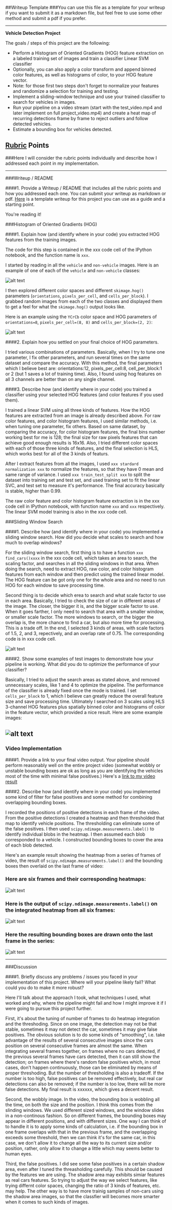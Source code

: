 ##Writeup Template
###You can use this file as a template for your writeup if you want to submit it as a markdown file, but feel free to use some other method and submit a pdf if you prefer.

---

**Vehicle Detection Project**

The goals / steps of this project are the following:

* Perform a Histogram of Oriented Gradients (HOG) feature extraction on a labeled training set of images and train a classifier Linear SVM classifier
* Optionally, you can also apply a color transform and append binned color features, as well as histograms of color, to your HOG feature vector. 
* Note: for those first two steps don't forget to normalize your features and randomize a selection for training and testing.
* Implement a sliding-window technique and use your trained classifier to search for vehicles in images.
* Run your pipeline on a video stream (start with the test_video.mp4 and later implement on full project_video.mp4) and create a heat map of recurring detections frame by frame to reject outliers and follow detected vehicles.
* Estimate a bounding box for vehicles detected.

[//]: # (Image References)
[image1]: ./examples/car_not_car.png
[image2]: ./examples/HOG_example.jpg
[image3]: ./examples/sliding_windows.jpg
[image4]: ./examples/sliding_window.jpg
[image5]: ./examples/bboxes_and_heat.png
[image6]: ./examples/labels_map.png
[image7]: ./examples/output_bboxes.png
[video1]: ./project_video.mp4

## [Rubric](https://review.udacity.com/#!/rubrics/513/view) Points
###Here I will consider the rubric points individually and describe how I addressed each point in my implementation.  

---
###Writeup / README

####1. Provide a Writeup / README that includes all the rubric points and how you addressed each one.  You can submit your writeup as markdown or pdf.  [Here](https://github.com/udacity/CarND-Vehicle-Detection/blob/master/writeup_template.md) is a template writeup for this project you can use as a guide and a starting point.  

You're reading it!

###Histogram of Oriented Gradients (HOG)

####1. Explain how (and identify where in your code) you extracted HOG features from the training images.

The code for this step is contained in the xxx code cell of the IPython notebook, and the function name is `xxx`.  

I started by reading in all the `vehicle` and `non-vehicle` images.  Here is an example of one of each of the `vehicle` and `non-vehicle` classes:

![alt text][image1]

I then explored different color spaces and different `skimage.hog()` parameters (`orientations`, `pixels_per_cell`, and `cells_per_block`).  I grabbed random images from each of the two classes and displayed them to get a feel for what the `skimage.hog()` output looks like.

Here is an example using the `YCrCb` color space and HOG parameters of `orientations=8`, `pixels_per_cell=(8, 8)` and `cells_per_block=(2, 2)`:


![alt text][image2]

####2. Explain how you settled on your final choice of HOG parameters.

I tried various combinations of parameters. Basically, when I try to tune one parameter, I fix other parameters, and run several times on the same dataset and compare the accuracy. With this method, the final parameters which I believe best are: orientations:12, pixels_per_cell:8, cell_per_block:1 or 2 (but 1 saves a lot of training time). Also, I found using hog features on all 3 channels are better than on any single channel.


####3. Describe how (and identify where in your code) you trained a classifier using your selected HOG features (and color features if you used them).

I trained a linear SVM using all three kinds of features. How the HOG features are extracted from an image is already described above. For raw color features, and color histogram features, I used similar methods, i.e. when tuning one parameter, fix others. Based on same dataset, by comparing the accuracy, for color histogram features, the final bins number working best for me is 128; the final size for raw pixels features that can achieve good enough results is 16x16. Also, I tried different color spaces with each of those three kinds of features, and the final selection is HLS, which works best for all of the 3 kinds of featurs.

After I extract features from all the images, I used `xxx stardard normalization xxx` to normalize the features, so that they have 0 mean and same range of variance. I used `xxx train_test_split xxx` to split the dataset into training set and test set, and used training set to fit the linear SVC, and test set to measure it's performance. The final accuracy basically is stable, higher than 0.99.

The raw color feature and color histogram feature extraction is in the xxx code cell in IPython notebook, with function name `xxx` and `xxx` respectively. The linear SVM model training is also in the xxx code cell.

###Sliding Window Search

####1. Describe how (and identify where in your code) you implemented a sliding window search.  How did you decide what scales to search and how much to overlap windows?

For the sliding window search, first thing is to have a function `xxx find_cars()xxxx` in the xxx code cell, which takes an area to search, the scaling factor, and searches in all the sliding windows in that area. When doing the search, need to extract HOG, raw color, and color histogram features from each window and then predict using the trained linear model. The HOG feature can be got only one for the whole area and no need to run HOG for each window to save processing time.

Second thing is to decide which erea to search and what scale factor to use in each area. Basically, I tried to check the size of car in different areas of the image. The closer, the bigger it is, and the bigger scale factor to use. When it goes farther, I only need to search that area with a smaller window, or smaller scale factor. The more windows to search, or the bigger the overlap is, the more chance to find a car, but also more time for processing. This is a trade off. In the end, I selected 3 kinds of areas, with scale factors of 1.5, 2, and 3, repectively, and an overlap rate of 0.75. The corresponding code is in xxx code cell.

![alt text][image3]

####2. Show some examples of test images to demonstrate how your pipeline is working.  What did you do to optimize the performance of your classifier?

Basically, I tried to adjust the search areas as stated above, and removed unnecessary scales, like 1 and 4 to optimize the pipeline. The performance of the classifier is already fixed once the mode is trained. I set `cells_per_block` to 1, which I believe can greatly reduce the overall feature size and save processing time. Ultimately I searched on 3 scales using HLS 3-channel HOG features plus spatially binned color and histograms of color in the feature vector, which provided a nice result.  Here are some example images:

![alt text][image4]
---

### Video Implementation

####1. Provide a link to your final video output.  Your pipeline should perform reasonably well on the entire project video (somewhat wobbly or unstable bounding boxes are ok as long as you are identifying the vehicles most of the time with minimal false positives.)
Here's a [link to my video result](./project_video.mp4)


####2. Describe how (and identify where in your code) you implemented some kind of filter for false positives and some method for combining overlapping bounding boxes.

I recorded the positions of positive detections in each frame of the video.  From the positive detections I created a heatmap and then thresholded that map to identify vehicle positions. The thresholding can eliminate some of the false positives.  I then used `scipy.ndimage.measurements.label()` to identify individual blobs in the heatmap.  I then assumed each blob corresponded to a vehicle.  I constructed bounding boxes to cover the area of each blob detected.  

Here's an example result showing the heatmap from a series of frames of video, the result of `scipy.ndimage.measurements.label()` and the bounding boxes then overlaid on the last frame of video:

### Here are six frames and their corresponding heatmaps:

![alt text][image5]

### Here is the output of `scipy.ndimage.measurements.label()` on the integrated heatmap from all six frames:
![alt text][image6]

### Here the resulting bounding boxes are drawn onto the last frame in the series:
![alt text][image7]



---

###Discussion

####1. Briefly discuss any problems / issues you faced in your implementation of this project.  Where will your pipeline likely fail?  What could you do to make it more robust?

Here I'll talk about the approach I took, what techniques I used, what worked and why, where the pipeline might fail and how I might improve it if I were going to pursue this project further.

First, it's about the tuning of number of frames to do heatmap integration and the threshoding. Since on one image, the detection may not be that stable, sometimes it may not detect the car, sometimes it may give false positives. The obvious solution is to do some kinds of "smoothing", i.e. take advantage of the results of several consecutive images since the cars position on several consecutive frames are almost the same. When integrating several frames together, on frames where no cars detected, if the previous several frames have cars detected, then it can still show the detection; on frames where there's random false positives which, in most cases, don't happen continuously, those can be eliminated by means of proper threshoding. But the number of thresholding is also a tradeoff. If the number is too high, false positives can be removed effectively, but real car detections can also be removed; if the number is too low, there will be more false detections. My final result is xxxxxx, which gives a decent result.

Second, the wobbly image. In the video, the bounding box is wobbling all the time, on both the size and the position. I think this comes from the slinding windows. We used different sized windows, and the window slides in a non-continous fashion. So on different frames, the bounding boxes may appear in different positions, and with different sizes. One way I can think of to handle it is to apply some kinds of calculation, i.e. if the bounding box in one frame overlaps with that in the previous frame, and the overlapping exceeds some threshold, then we can think it's for the same car, in this case, we don't allow it to change all the way to its current size and/or position, rather, only allow it to change a little which may seems better to human eyes.

Third, the false positives. I did see some false positives in a certain shadow area, even after I tuned the threasholding carefully. This should be caused by the features we are using. The shadow area may exhibits simiar features as real cars features. So trying to adjust the way we select features, like trying differnt color spaces, changing the ratio of 3 kinds of features, etc. may help. The other way is to have more trainig samples of non-cars using the shadow area images, so that the classfier will becomes more smarter when it comes to such kinds of images.

